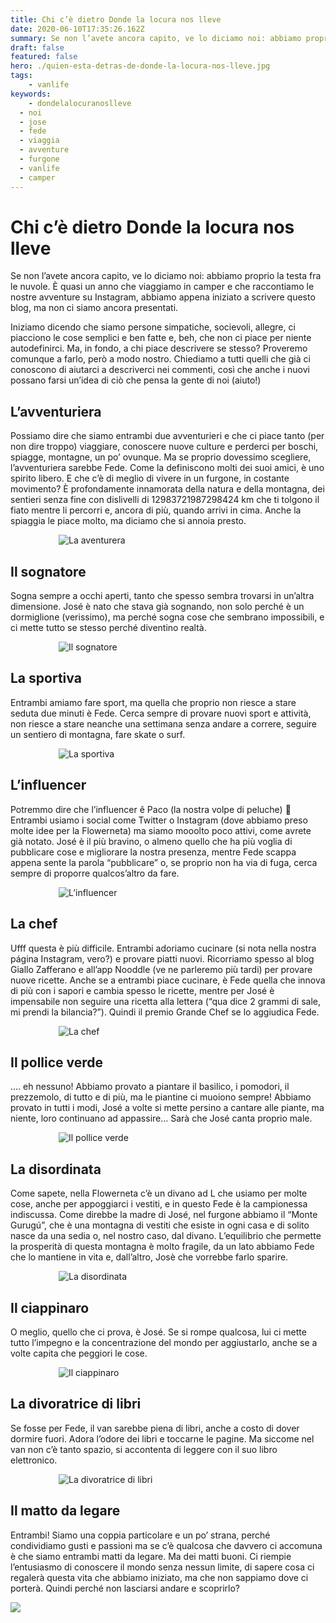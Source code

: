 ```yaml
---
title: Chi c’è dietro Donde la locura nos lleve
date: 2020-06-10T17:35:26.162Z
summary: Se non l’avete ancora capito, ve lo diciamo noi: abbiamo proprio la testa fra le nuvole. È quasi un anno che viaggiamo in camper e che raccontiamo le nostre avventure su Instagram, abbiamo appena iniziato a scrivere questo blog, ma non ci siamo ancora presentati.
draft: false
featured: false
hero: ./quien-esta-detras-de-donde-la-locura-nos-lleve.jpg
tags:
	- vanlife
keywords:
	- dondelalocuranoslleve
  - noi
  - jose
  - fede
  - viaggia
  - avventure
  - furgone
  - vanlife
  - camper
---
```

# Chi c’è dietro Donde la locura nos lleve

Se non l’avete ancora capito, ve lo diciamo noi: abbiamo proprio la testa fra le nuvole. È quasi un anno che viaggiamo in camper e che raccontiamo le nostre avventure su Instagram, abbiamo appena iniziato a scrivere questo blog, ma non ci siamo ancora presentati.

Iniziamo dicendo che siamo persone simpatiche, socievoli, allegre, ci piacciono le cose semplici e ben fatte e, beh, che non ci piace per niente autodefinirci. Ma, in fondo, a chi piace descrivere se stesso? Proveremo comunque a farlo, però a modo nostro. Chiediamo a tutti quelli che già ci conoscono di aiutarci a descriverci nei commenti, così che anche i nuovi possano farsi un’idea di ciò che pensa la gente di noi (aiuto!)

## L’avventuriera

Possiamo dire che siamo entrambi due avventurieri e che ci piace tanto (per non dire troppo) viaggiare, conoscere nuove culture e perderci per boschi, spiagge, montagne, un po’ ovunque. Ma se proprio dovessimo scegliere, l’avventuriera sarebbe Fede. Come la definiscono molti dei suoi amici, è uno spirito libero. E che c’è di meglio di vivere in un furgone, in costante movimento? È profondamente innamorata della natura e della montagna, dei sentieri senza fine con dislivelli di 12983721987298424 km che ti tolgono il fiato mentre li percorri e, ancora di più, quando arrivi in cima. Anche la spiaggia le piace molto, ma diciamo che si annoia presto.

<div style="max-width:350px;width:auto;margin:0 auto;">

![La aventurera](./images/la-aventurera_l-avventuriera.jpg)

</div>

## Il sognatore

Sogna sempre a occhi aperti, tanto che spesso sembra trovarsi in un’altra dimensione. José è nato che stava già sognando, non solo perché è un dormiglione (verissimo), ma perché sogna cose che sembrano impossibili, e ci mette tutto se stesso perché diventino realtà.

<div style="max-width:350px;width:auto;margin:0 auto;">

![Il sognatore](./images/el-sonador_il-sognatore.jpg)

</div>

## La sportiva

Entrambi amiamo fare sport, ma quella che proprio non riesce a stare seduta due minuti è Fede. Cerca sempre di provare nuovi sport e attività, non riesce a stare neanche una settimana senza andare a correre, seguire un sentiero di montagna, fare skate o surf.

<div style="max-width:350px;width:auto;margin:0 auto;">

![La sportiva](./images/la-deportista_la-sportiva.jpg)

</div>

## L’influencer

Potremmo dire che l’influencer ê Paco (la nostra volpe di peluche) 🤣 Entrambi usiamo i social come Twitter o Instagram (dove abbiamo preso molte idee per la Flowerneta) ma siamo mooolto poco attivi, come avrete già notato. José è il più bravino, o almeno quello che ha più voglia di pubblicare cose e migliorare la nostra presenza, mentre Fede scappa appena sente la parola “pubblicare” o, se proprio non ha via di fuga, cerca sempre di proporre qualcos’altro da fare.

<div style="max-width:350px;width:auto;margin:0 auto;">

![L’influencer](./images/el-influencer_l-influencer.jpg)

</div>

## La chef

Ufff questa è più difficile. Entrambi adoriamo cucinare (si nota nella nostra página Instagram, vero?) e provare piatti nuovi. Ricorriamo spesso al blog Giallo Zafferano e all’app Nooddle (ve ne parleremo più tardi) per provare nuove ricette. Anche se a entrambi piace cucinare, è Fede quella che innova di più con i sapori e cambia spesso le ricette, mentre per José è impensabile non seguire una ricetta alla lettera (“qua dice 2 grammi di sale, mi prendi la bilancia?”). Quindi il premio Grande Chef se lo aggiudica Fede.

<div style="max-width:350px;width:auto;margin:0 auto;">

![La chef](./images/la-cocinillas_la-chef.jpg)

</div>

## Il pollice verde

…. eh nessuno! Abbiamo provato a piantare il basilico, i pomodori, il prezzemolo, di tutto e di più, ma le piantine ci muoiono sempre! Abbiamo provato in tutti i modi, José a volte si mette persino a cantare alle piante, ma niente, loro continuano ad appassire… Sarà che José canta proprio male.

<div style="max-width:350px;width:auto;margin:0 auto;">

![Il pollice verde](./images/el-jardinero_il-pollice-verde.jpg)

</div>

## La disordinata

Come sapete, nella Flowerneta c’è un divano ad L che usiamo per molte cose, anche per appoggiarci i vestiti, e in questo Fede è la campionessa indiscussa. Come direbbe la madre di José, nel furgone abbiamo il “Monte Gurugú”, che è una montagna di vestiti che esiste in ogni casa e di solito nasce da una sedia o, nel nostro caso, dal divano. L’equilibrio che permette la prosperità di questa montagna è molto fragile, da un lato abbiamo Fede che lo mantiene in vita e, dall’altro, Josè che vorrebbe farlo sparire.

<div style="max-width:350px;width:auto;margin:0 auto;">

![La disordinata](./images/la-desordenada_la-disordinata.jpg)

</div>

## Il ciappinaro

O meglio, quello che ci prova, è José. Se si rompe qualcosa, lui ci mette tutto l’impegno e la concentrazione del mondo per aggiustarlo, anche se a volte capita che peggiori le cose.

<div style="max-width:350px;width:auto;margin:0 auto;">

![Il ciappinaro](./images/el-manitas_il-ciappinaro.jpg)

</div>

## La divoratrice di libri

Se fosse per Fede, il van sarebbe piena di libri, anche a costo di dover dormire fuori. Adora l’odore dei libri e toccarne le pagine. Ma siccome nel van non c’è tanto spazio, si accontenta di leggere con il suo libro elettronico.

<div style="max-width:350px;width:auto;margin:0 auto;">

![La divoratrice di libri](./images/la-devoradora-de-libros_la-divoratrice-di-libri.jpg)

</div>

## Il matto da legare

Entrambi! Siamo una coppia particolare e un po’ strana, perché condividiamo gusti e passioni ma se c’è qualcosa che davvero ci accomuna è che siamo entrambi matti da legare. Ma dei matti buoni. Ci riempie l’entusiasmo di conoscere il mondo senza nessun limite, di sapere cosa ci regalerà questa vita che abbiamo iniziato, ma che non sappiamo dove ci porterà. Quindi perché non lasciarsi andare e scoprirlo?

![](./images/los-locos_il-matto-da-legare.jpg)

